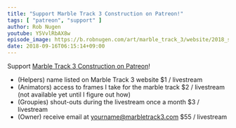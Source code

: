 ```yaml
---
title: "Support Marble Track 3 Construction on Patreon!"
tags: [ "patreon", "support" ]
author: Rob Nugen
youtube: Y5VvlRbAX8w
episode_image: https://b.robnugen.com/art/marble_track_3/website/2018_sep_Patreon_page.png
date: 2018-09-16T06:15:14+09:00
---
```


Support [Marble Track 3 Construction on Patreon](https://www.patreon.com/marbletrack3)!

* (Helpers) name listed on Marble Track 3 website $1 / livestream
* (Animators) access to frames I take for the marble track   $2 /
  livestream  (not available yet until I figure out how)
* (Groupies) shout-outs during the livestream once a month  $3 / livestream
* (Owner) receive email at yourname@marbletrack3.com  $55 / livestream
